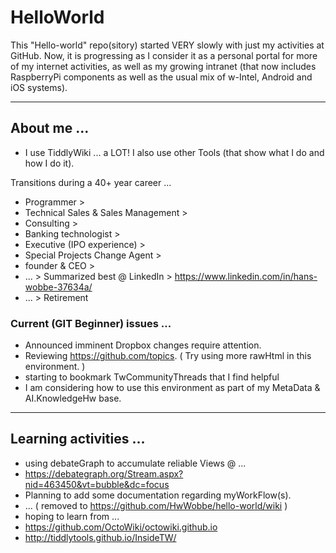# HelloWorld
This "Hello-world" repo(sitory) started VERY slowly with just my activities at GitHub.  Now, it is progressing as I consider it as a personal portal for more of my internet activities, as well as my growing intranet (that now includes RaspberryPi components as well as the usual mix of w-Intel, Android and iOS systems).

<hr>
<h2> About me ...</h2>

* I use TiddlyWiki ... a LOT!  I also use other Tools (that show what I do and how I do it).

Transitions during a 40+ year career ...

* Programmer >
* Technical Sales & Sales Management > 
* Consulting > 
* Banking technologist > 
* Executive (IPO experience) > 
* Special Projects Change Agent >
* founder & CEO >
* ... > Summarized best @ LinkedIn > https://www.linkedin.com/in/hans-wobbe-37634a/
* ... > Retirement

<h3> Current (GIT Beginner) issues ... </h3>

* Announced imminent Dropbox changes require attention.
* Reviewing https://github.com/topics. ( Try using more rawHtml in this environment. )
* starting to bookmark TwCommunityThreads that I find helpful
* I am considering how to use this environment as part of my MetaData & AI.KnowledgeHw base.

<hr>
<h2> Learning activities ... </h2>

* using debateGraph to accumulate reliable Views @ ...
* https://debategraph.org/Stream.aspx?nid=463450&vt=bubble&dc=focus
* Planning to add some documentation regarding myWorkFlow(s).
* ... ( removed to https://github.com/HwWobbe/hello-world/wiki )
* hoping to learn from ...
* https://github.com/OctoWiki/octowiki.github.io
* http://tiddlytools.github.io/InsideTW/
